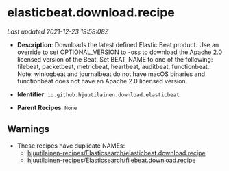 # elasticbeat.download.recipe

_Last updated 2021-12-23 19:58:08Z_

- **Description**: Downloads the latest defined Elastic Beat product. Use an override to set OPTIONAL_VERSION to -oss to download the Apache 2.0 licensed version of the Beat. Set BEAT_NAME to one of the following: filebeat, packetbeat, metricbeat, heartbeat, auditbeat, functionbeat. Note: winlogbeat and journalbeat do not have macOS binaries and functionbeat does not have an Apache 2.0 licensed version.

- **Identifier**: `io.github.hjuutilainen.download.elasticbeat`

- **Parent Recipes**: `None`

## Warnings

- These recipes have duplicate NAMEs:
    - [hjuutilainen-recipes/Elasticsearch/elasticbeat.download.recipe](/autopkg-dupe-tracker/hjuutilainen-recipes/Elasticsearch/elasticbeat.download.recipe)
    - [hjuutilainen-recipes/Elasticsearch/filebeat.download.recipe](/autopkg-dupe-tracker/hjuutilainen-recipes/Elasticsearch/filebeat.download.recipe)